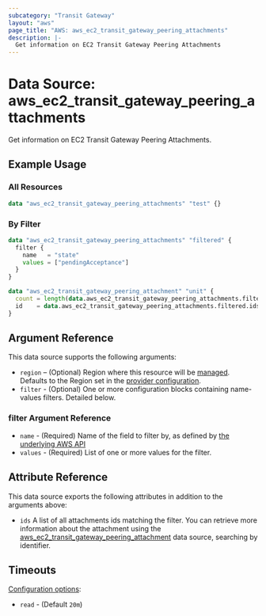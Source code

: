 ```yaml
---
subcategory: "Transit Gateway"
layout: "aws"
page_title: "AWS: aws_ec2_transit_gateway_peering_attachments"
description: |-
  Get information on EC2 Transit Gateway Peering Attachments
---
```


# Data Source: aws_ec2_transit_gateway_peering_attachments

Get information on EC2 Transit Gateway Peering Attachments.

## Example Usage

### All Resources

```terraform
data "aws_ec2_transit_gateway_peering_attachments" "test" {}
```

### By Filter

```terraform
data "aws_ec2_transit_gateway_peering_attachments" "filtered" {
  filter {
    name   = "state"
    values = ["pendingAcceptance"]
  }
}

data "aws_ec2_transit_gateway_peering_attachment" "unit" {
  count = length(data.aws_ec2_transit_gateway_peering_attachments.filtered.ids)
  id    = data.aws_ec2_transit_gateway_peering_attachments.filtered.ids[count.index]
}
```

## Argument Reference

This data source supports the following arguments:

* `region` – (Optional) Region where this resource will be [managed](https://docs.aws.amazon.com/general/latest/gr/rande.html#regional-endpoints). Defaults to the Region set in the [provider configuration](https://registry.terraform.io/providers/hashicorp/aws/latest/docs#aws-configuration-reference).
* `filter` - (Optional) One or more configuration blocks containing name-values filters. Detailed below.

### filter Argument Reference

* `name` - (Required) Name of the field to filter by, as defined by [the underlying AWS API][1]
* `values` - (Required) List of one or more values for the filter.

## Attribute Reference

This data source exports the following attributes in addition to the arguments above:

* `ids` A list of all attachments ids matching the filter. You can retrieve more information about the attachment using the [aws_ec2_transit_gateway_peering_attachment][2] data source, searching by identifier.

[1]: https://docs.aws.amazon.com/AWSEC2/latest/APIReference/API_DescribeTransitGatewayPeeringAttachments.html
[2]: https://registry.terraform.io/providers/hashicorp/aws/latest/docs/data-sources/ec2_transit_gateway_peering_attachment

## Timeouts

[Configuration options](https://developer.hashicorp.com/terraform/language/resources/syntax#operation-timeouts):

- `read` - (Default `20m`)
